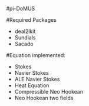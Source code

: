 #pi-DoMUS

#Required Packages
- deal2lkit
- Sundials
- Sacado

#Equation implemented:
- Stokes
- Navier Stokes
- ALE Navier Stokes
- Heat Equation
- Compressible Neo Hookean
- Neo Hookean two fields
